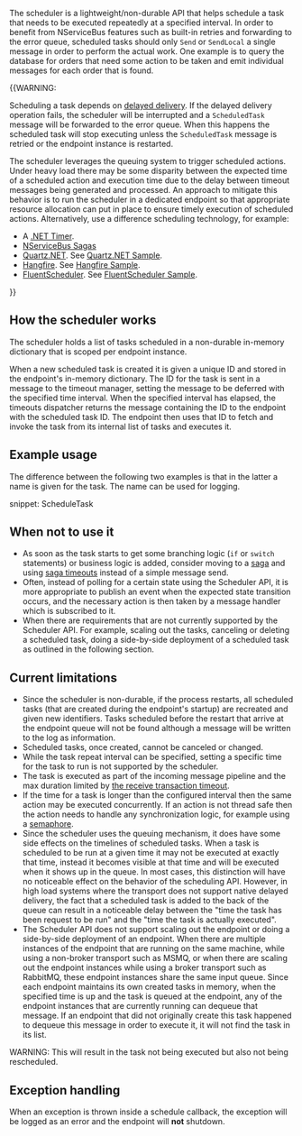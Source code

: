 The scheduler is a lightweight/non-durable API that helps schedule a task that needs to be executed repeatedly at a specified interval. In order to benefit from NServiceBus features such as built-in retries and forwarding to the error queue, scheduled tasks should only `Send` or `SendLocal` a single message in order to perform the actual work. One example is to query the database for orders that need some action to be taken and emit individual messages for each order that is found.

{{WARNING:

Scheduling a task depends on [delayed delivery](/nservicebus/messaging/delayed-delivery.md). If the delayed delivery operation fails, the scheduler will be interrupted and a `ScheduledTask` message will be forwarded to the error queue. When this happens the scheduled task will stop executing unless the `ScheduledTask` message is retried or the endpoint instance is restarted.

The scheduler leverages the queuing system to trigger scheduled actions. Under heavy load there may be some disparity between the expected time of a scheduled action and execution time due to the delay between timeout messages being generated and processed. An approach to mitigate this behavior is to run the scheduler in a dedicated endpoint so that appropriate resource allocation can put in place to ensure timely execution of scheduled actions. Alternatively, use a difference scheduling technology, for example:

 * A [.NET Timer](https://msdn.microsoft.com/en-us/library/system.threading.timer.aspx).
 * [NServiceBus Sagas](/nservicebus/sagas/)
 * [Quartz.NET](https://www.quartz-scheduler.net/). See [Quartz.NET Sample](/samples/scheduling/quartz/).
 * [Hangfire](https://www.hangfire.io/). See [Hangfire Sample](/samples/scheduling/hangfire/).
 * [FluentScheduler](https://github.com/fluentscheduler/FluentScheduler). See [FluentScheduler Sample](/samples/scheduling/fluentscheduler/).

}}


## How the scheduler works

The scheduler holds a list of tasks scheduled in a non-durable in-memory dictionary that is scoped per endpoint instance.

When a new scheduled task is created it is given a unique ID and stored in the endpoint's in-memory dictionary. The ID for the task is sent in a message to the timeout manager, setting the message to be deferred with the specified time interval. When the specified interval has elapsed, the timeouts dispatcher returns the message containing the ID to the endpoint with the scheduled task ID. The endpoint then uses that ID to fetch and invoke the task from its internal list of tasks and executes it.


## Example usage

The difference between the following two examples is that in the latter a name is given for the task. The name can be used for logging.

snippet: ScheduleTask


## When not to use it

 * As soon as the task starts to get some branching logic (`if` or `switch` statements) or business logic is added, consider moving to a [saga](/nservicebus/sagas) and using [saga timeouts](/nservicebus/sagas/timeouts.md) instead of a simple message send.
 * Often, instead of polling for a certain state using the Scheduler API, it is more appropriate to publish an event when the expected state transition occurs, and the necessary action is then taken by a message handler which is subscribed to it.
 * When there are requirements that are not currently supported by the Scheduler API. For example, scaling out the  tasks, canceling or deleting a scheduled task, doing a side-by-side deployment of a scheduled task as outlined in the following section.


## Current limitations

 * Since the scheduler is non-durable, if the process restarts, all scheduled tasks (that are created during the endpoint's startup) are recreated and given new identifiers. Tasks scheduled before the restart that arrive at the endpoint queue will not be found although a message will be written to the log as information.
 * Scheduled tasks, once created, cannot be canceled or changed.
 * While the task repeat interval can be specified, setting a specific time for the task to run is not supported by the scheduler.
 * The task is executed as part of the incoming message pipeline and the max duration limited by [the receive transaction timeout](/transports/transactions.md).
 * If the time for a task is longer than the configured interval then the same action may be executed concurrently. If an action is not thread safe then the action needs to handle any synchronization logic, for example using a [semaphore](https://docs.microsoft.com/en-us/dotnet/api/system.threading.semaphore).
 * Since the scheduler uses the queuing mechanism, it does have some side effects on the timelines of scheduled tasks. When a task is scheduled to be run at a given time it may not be executed at exactly that time, instead it becomes visible at that time and will be executed when it shows up in the queue. In most cases, this distinction will have no noticeable effect on the behavior of the scheduling API. However, in high load systems where the transport does not support native delayed delivery, the fact that a scheduled task is added to the back of the queue can result in a noticeable delay between the "time the task has been request to be run" and the "time the task is actually executed".
 * The Scheduler API does not support scaling out the endpoint or doing a side-by-side deployment of an endpoint. When there are multiple instances of the endpoint that are running on the same machine, while using a non-broker transport such as MSMQ, or when there are scaling out the endpoint instances while using a broker transport such as RabbitMQ, these endpoint instances share the same input queue. Since each endpoint maintains its own created tasks in memory, when the specified time is up and the task is queued at the endpoint, any of the endpoint instances that are currently running can dequeue that message. If an endpoint that did not originally create this task happened to dequeue this message in order to execute it, it will not find the task in its list.

WARNING: This will result in the task not being executed but also not being rescheduled.


## Exception handling

When an exception is thrown inside a schedule callback, the exception will be logged as an error and the endpoint will **not** shutdown.
